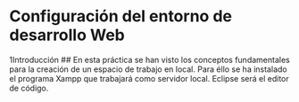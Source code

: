 # Configuración del entorno de desarrollo Web
1Introducción
    ## En esta práctica se han visto los conceptos fundamentales para la creación de un espacio de trabajo en local. Para éllo se ha   instalado el programa Xampp que trabajará como servidor local. Eclipse será el editor de código.  
